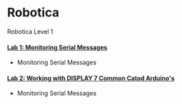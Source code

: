 # Robotica
Robotica Level 1


#### [Lab 1: Monitoring Serial Messages](Labs/Level1/lab1_MonitoringSerialMessages/)
- Monitoring Serial Messages
#### [Lab 2: Working with DISPLAY 7 Common Catod Arduino's](Labs/Level1/lab2_Display7Catodo/)
- Monitoring Serial Messages